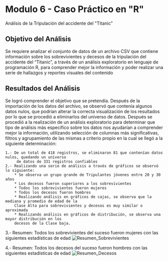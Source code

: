 # Modulo 6 - Caso Práctico en "R"

Análisis de la Tripulación del accidente del "Titanic"

## Objetivo del Análisis

Se requiere analizar el conjunto de datos de un archivo CSV que contiene información sobre los sobrevivientes
y decesos de la tripulación del accidente del “Titanic”, a través de un análisis exploratorio en lenguaje de 
programación R, para comprender mejor la información y poder realizar una serie de hallazgos y reportes 
visuales del contenido

## Resultados del Análisis

Se logró comprender el objetivo que se pretendía. Después de la importación de los datos del archivo, se observó 
que contenía algunos datos nulos, que podrían alterar la correcta visualización de los resultados por lo que se 
procedió a eliminarlos del universo de datos. Después se procedió a la realización de un análisis exploratorio 
para determinar que tipo de análisis más específico sobre los datos nos ayudarían a comprender mejor la información,
 utilizando selección de columnas más significativas, filtros y agrupamiento de las mismas a criterio propio en 
 la cual se llegó a la siguiente determinación:


	1.- De un total de 418 registros, se eliminaron 81 que contenían datos nulos, quedando un universo 
	     de datos de 331 registros confiables
	2.- Realizando una serie de análisis a través de gráficos se observó lo siguiente:
		* Se observa un grupo grande de Tripulantes jóvenes entre 20 y 30 años
		* Los decesos fueron superiores a los sobrevivientes
		* Todos los sobrevivientes fueron mujeres
		* Todos los decesos fueron hombres
		* Realizando análisis en gráficos de cajas, se observa que la mediana y promedio de edad de la
		Clase Alta para sobrevivientes y decesos es muy similar o aproximada
		* Realizando análisis en gráficos de distribución, se observa una mayor distribución en los 
		decesos de la Clase baja.

3.- Resumen: Todos los sobrevivientes del suceso fueron mujeres con las siguientes estadísticas de edad
![Resumen_Sobrevivientes](https://github.com/user-attachments/assets/83c5fe4c-11ad-4592-8767-8c884e8d81cb)

4.- Resumen: Todos los decesos del suceso fueron hombres con las siguientes estadísticas de edad
![Resumen_Decesos](https://github.com/user-attachments/assets/55bf1e43-d53f-486d-835c-85306bd984a4)




